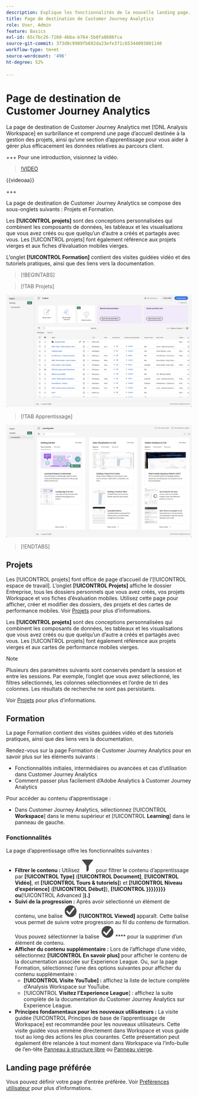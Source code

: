 ```yaml
---
description: Explique les fonctionnalités de la nouvelle landing page.
title: Page de destination de Customer Journey Analytics
role: User, Admin
feature: Basics
exl-id: 65c7bc26-7160-4bba-b764-5b0fa8686fca
source-git-commit: 373d0c9989fb692da23efe371c65344093801140
workflow-type: tm+mt
source-wordcount: '496'
ht-degree: 52%

---
```


# Page de destination de Customer Journey Analytics

La page de destination de Customer Journey Analytics met [!DNL Analysis Workspace] en surbrillance et comprend une page d’accueil destinée à la gestion des projets, ainsi qu’une section d’apprentissage pour vous aider à gérer plus efficacement les données relatives au parcours client.

+++ Pour une introduction, visionnez la vidéo.

>[!VIDEO](https://video.tv.adobe.com/v/334278/?quality=12)

{{videoaa}}

+++

La page de destination de Customer Journey Analytics se compose des sous-onglets suivants : Projets et Formation.

Les **[!UICONTROL projets]** sont des conceptions personnalisées qui combinent les composants de données, les tableaux et les visualisations que vous avez créés ou que quelqu’un d’autre a créés et partagés avec vous. Les [!UICONTROL projets] font également référence aux projets vierges et aux fiches dʼévaluation mobiles vierges.

L’onglet **[!UICONTROL Formation]** contient des visites guidées vidéo et des tutoriels pratiques, ainsi que des liens vers la documentation.

>[!BEGINTABS]

>[!TAB Projets]

![Page d’entrée Projets](assets/landing-projects.png)

>[!TAB Apprentissage]

![Page d’entrée d’apprentissage](assets/landing-learning.png)


>[!ENDTABS]

## Projets

Les [!UICONTROL projets] font office de page dʼaccueil de l’[!UICONTROL espace de travail]. L’onglet **[!UICONTROL Projets]** affiche le dossier Entreprise, tous les dossiers personnels que vous avez créés, vos projets Workspace et vos fiches d’évaluation mobiles. Utilisez cette page pour afficher, créer et modifier des dossiers, des projets et des cartes de performance mobiles. Voir [Projets](/help/analysis-workspace/build-workspace-project/freeform-overview.md) pour plus d’informations.


Les **[!UICONTROL projets]** sont des conceptions personnalisées qui combinent les composants de données, les tableaux et les visualisations que vous avez créés ou que quelqu’un d’autre a créés et partagés avec vous. Les [!UICONTROL projets] font également référence aux projets vierges et aux cartes de performance mobiles vierges.

>[!NOTE]
>
>Plusieurs des paramètres suivants sont conservés pendant la session et entre les sessions. Par exemple, l’onglet que vous avez sélectionné, les filtres sélectionnés, les colonnes sélectionnées et l’ordre de tri des colonnes. Les résultats de recherche ne sont pas persistants.

Voir [Projets](/help/analysis-workspace/build-workspace-project/freeform-overview.md) pour plus d’informations.

<!--

### Customize table columns

To customize column widths, drag the vertical bar that separates each column. 

To add or remove columns from the list of projects, click the column icon (![Landing all](assets/select-column.png) ) in the top-right, then select or deselect column titles. 

The available columns are:

| Column name | Description | 
|---------|----------|
| [!UICONTROL **Name**] | Identifies the name of the project. |
| [!UICONTROL **Type**] | Indicates whether this type is a Workspace project, a Mobile scorecard, or a folder. |
| [!UICONTROL **Tags**] | Tags projects to organize them into groups. | 
| [!UICONTROL **Scheduled**] | Set to [!UICONTROL On] when a project is scheduled or [!UICONTROL Off] when it is not. Clicking the [!UICONTROL On] link lets you see information about the scheduled project. You can also [edit the project schedule](/help/analysis-workspace/export/t-schedule-report.md) if you are the project owner. |
| [!UICONTROL **Project role**] | Identifies the project roles: whether you are the project Owner and whether you have permissions to Edit or Duplicate the project. |
| [!UICONTROL **Report suite**] | Identifies the Report Suites that are associated with the project.<br>Tables and visualizations within a panel derive data from the report suite selected in the top right of the panel. The report suite also determines what components are available in the left rail. Within a project, you can use one or many report suites depending on your analysis use cases. The list of report suites is sorted on relevance. Adobe defines relevance based on how recently and frequently the suite has been used by the current user, and how frequently the suite is used within the organization. |
| [!UICONTROL **Owner**] | Identifies the person who created the project. |
| [!UICONTROL **Shared With**] | Shows who the project is currently shared with. |
| [!UICONTROL **Last Modified**] | The date and time when the project was last modified. |
| [!UICONTROL **Last Opened**] | Identifies the date that a project was last opened by the user who is currently viewing the Projects page. |
| [!UICONTROL **Last Used**] | Helps determine whether a project is valuable to users in your organization by showing the date and time when the project was last opened by any user within the organization.<p>Consider the following when viewing this column:</p><ul><li>Usage information is available starting in September 2023.</li><li>This column is available only to system administrators.</li></ul> |
| [!UICONTROL **Project ID**] | Can be used for debugging projects. |
| [!UICONTROL **Longest Date Range**] | Longer date ranges increase project complexity and may increase processing and load times. |
| [!UICONTROL **Number of queries**] | The total number of requests made to Analytics when the project loads. A higher number of project queries increases project complexity and may increase processing and load times. This data is available only after a project has loaded or a scheduled project was sent. |
| [!UICONTROL **Location**] | Shows the folder where the project is located. |

### Other UI elements on the Projects page

| UI element | Definition |
| --- | --- |
| Edit preferences | Lets you [!UICONTROL View Tutorials], and [Edit user preferences](/help/analysis-workspace/user-preferences.md). |
| [!UICONTROL Create new] | Opens the project modal where you can create a Workspace project or a Mobile scorecard or open a company template.  |
| [!UICONTROL Show less<br> Show more] | Toggles between not showing and showing the banner: ![Top banner](assets/top-banner.png) |
| [!UICONTROL Workspace project] | Creates a blank [Workspace project](/help/analysis-workspace/home.md) for you to  design and build. |
| [!UICONTROL Mobile scorecard] | Creates a blank [mobile scorecard](https://experienceleague.adobe.com/docs/analytics/analyze/mobapp/curator.html) for you to design and build. |
| [!UICONTROL Open Training Tutorial] | Opens the Workspace training tutorial that guides you through the process of building a new starter project in a step-by-step tutorial.|
| [!UICONTROL Open release notes] | Opens the Adobe Analytics section of the latest Adobe Experience Cloud release notes. |
| Filter icon | Filters by tags, report suites, owners, types, and other filters (Mine, Shared with me, Favorites, and Approved)  |
| Search bar | Searches all columns in the table. |
| Selection box | Selects one or more projects to display the project management actions you can perform: **Delete**, **Share**, **Rename**, **Copy**, **Unpin**, **Move Up**, **Move Down**, **Tag**, **Approve**, **Export CSV**, and **Move to**. You may not have permissions to perform all listed actions. |
| [!UICONTROL Favorites] | Adds a star next to a favorite project or folder that can be used as a filter. |
| [!UICONTROL Name] | Identifies the name of the project. |
| Pin icon | Pins items so they always appear at the top of your list but you can re-adjust the order by moving them up or down in the order. Use the ellipsis option menu and select **Move Up** or **Move down** in the list. |
| Info (i) icon | Displays the following information about a project: Type, Project Role, Owner, Description, and who it is shared with. It also indicates who can [edit or duplicate](/help/analysis-workspace/curate-share/share-projects.md) this project. |
| Ellipsis (...) | Displays the project management actions you can perform: **Delete**, **Share**, **Rename**, **Copy**, **Unpin**, **Move Up**, **Move Down**, **Tag**, **Approve**, **Export CSV**, and **Move to**. You may not have permissions to perform all listed actions. |
| SHOW: Folders & Projects or All Projects | Changes the view setting on the table to show folders and projects according to your folder organization **or** show all of your projects in an unorganized list. |
| < (Back button) | Returns you to your most recent landing page configuration in a Workspace project or a report. The page configuration you had when you left the landing page will persist when you return. |

-->

## Formation

La page Formation contient des visites guidées vidéo et des tutoriels pratiques, ainsi que des liens vers la documentation.

Rendez-vous sur la page Formation de Customer Journey Analytics pour en savoir plus sur les éléments suivants :

* Fonctionnalités initiales, intermédiaires ou avancées et cas d’utilisation dans Customer Journey Analytics
* Comment passer plus facilement d’Adobe Analytics à Customer Journey Analytics

Pour accéder au contenu d’apprentissage :

* Dans Customer Journey Analytics, sélectionnez [!UICONTROL **Workspace**] dans le menu supérieur et [!UICONTROL **Learning**] dans le panneau de gauche.

### Fonctionnalités

La page d’apprentissage offre les fonctionnalités suivantes :

* **Filtrer le contenu :** Utilisez ![Filtrer](/help/assets/icons/Filter.svg) pour filtrer le contenu d’apprentissage par **[!UICONTROL Type]** (**[!UICONTROL Document]**, **[!UICONTROL Vidéo]**, et **[!UICONTROL Tours &amp; tutoriels]**) et **[!UICONTROL Niveau d’expérience]** (**[!UICONTROL Début]**}, **[!UICONTROL }}}}}}}} ou**[!UICONTROL  Advanced ]**).]**
* **Suivi de la progression :** Après avoir sélectionné un élément de contenu, une balise ![CheckmarkCircle](/help/assets/icons/CheckmarkCircle.svg) **[!UICONTROL Viewed]** apparaît. Cette balise vous permet de suivre votre progression au fil du contenu de formation. Vous pouvez sélectionner la balise ![CheckmarkCircle](/help/assets/icons/CheckmarkCircle.svg) **** pour la supprimer d’un élément de contenu.
* **Afficher du contenu supplémentaire :** Lors de l’affichage d’une vidéo, sélectionnez **[!UICONTROL En savoir plus]** pour afficher le contenu de la documentation associée sur Experience League. Ou, sur la page Formation, sélectionnez l’une des options suivantes pour afficher du contenu supplémentaire :
   * **[!UICONTROL Visite YouTube] :** affichez la liste de lecture complète d’Analysis Workspace sur YouTube.
   * [!UICONTROL **Visitez l’Experience League**] : affichez la suite complète de la documentation du Customer Journey Analytics sur Experience League.
* **Principes fondamentaux pour les nouveaux utilisateurs :** La visite guidée [!UICONTROL Principes de base de l’apprentissage de Workspace] est recommandée pour les nouveaux utilisateurs. Cette visite guidée vous emmène directement dans Workspace et vous guide tout au long des actions les plus courantes. Cette présentation peut également être relancée à tout moment dans Workspace via l’info-bulle de l’en-tête [Panneau à structure libre](/help/analysis-workspace/c-panels/freeform-panel.md) ou [Panneau vierge](/help/analysis-workspace/c-panels/blank-panel.md).

## Landing page préférée

Vous pouvez définir votre page d’entrée préférée. Voir [Préférences utilisateur](/help/analysis-workspace/user-preferences.md#general-preferences) pour plus d’informations.

<!--
## Landing page FAQ {#landing-faq}

| Question | Answer |
| --- | --- |
| Does the work I do in the beta program UI carry over to the production [!UICONTROL Workspace] experience? | Yes, any work done in the beta carries over to the old/current [!UICONTROL Workspace] experience. |
| Is there a maximum number of projects I can pin? | No, there is no limit on the number of projects you can pin. |
| Can admins designate this landing page for their users? | No, admins cannot designate the landing page on behalf of users. Individual users must turn on the toggle themselves. |
| Are all reports that currently exist in [!DNL Reports & Analytics] still available? | No, the following reports were phased out, based on overall usage data: <ul><li>Any custom eVars/props/events/classifications<li>My Recommended Reports</li><li>Hourly/Daily/Weekly/Monthly/Quarterly/Yearly unique visitors</li><li>DailyWeekly/Monthly/Quarterly/Yearly unique customers</li><li>Action name depth</li><li>Action name summary</li><li>Add dashboard</li><li>Age</li><li>Audio support</li><li>Billing information</li><li>Clicks to page</li><li>Color depth</li><li>Cookie support</li><li>Cookies</li><li>Connection types</li><li>Creative elements</li><li>Credit card type</li><li>Cross sell</li><li>Custom event funnels</li><li>Custom links</li><li>Customer ID</li><li>Day of week</li><li>Entry action name</li><li>Exit action name</li><li>Exit links</li><li>Fallout</li><li>File downloads</li><li>Find in store</li><li>Full paths</li><li>Gender</li><li>Hit ype VISTA rule</li><li>Image support</li><li>Java</li><li>JavaScript</li><li>JavaScript version</li><li>Manage bookmarks</li><li>Manage dashboards</li><li>Monitor color depth</li><li>Monitor resolutions</li><li>Newsletter signups</li><li>Next action name</li><li>Next action name flow</li><li>Null searches</li><li>Operating system</li><li>Order review</li><li>Page of day</li><li>Pages not found</li><li>Pathfinder</li><li>Path length</li><li>Previous action name</li><li>Previous action name flow</li><li>Product activity</li><li>Product cost</li><li>Product department</li><li>Product inventory category</li><li>Product name</li><li>Product reviews</li><li>Product season</li><li>Product shares</li><li>Product zooms</li><li>Reload</li><li>Searches</li><li>Servers</li><li>Single page visits</li><li>Shipping information</li><li>Site hierarchy</li><li>Social mentions</li><li>Time of day</li><li>Time spent on action name</li><li>Video support</li><li>Visitor state</li></ul> | 
-->
